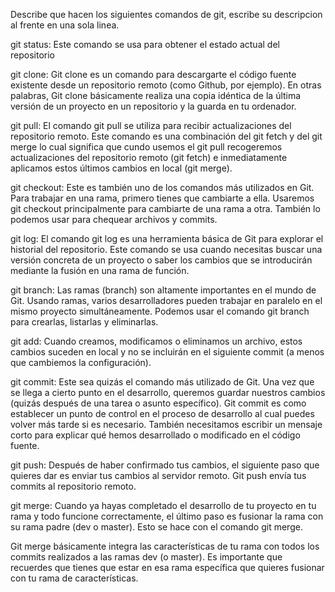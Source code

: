 Describe que hacen los siguientes comandos de git, escribe su descripcion al frente en una sola linea.

git status: Este comando se usa para obtener el estado actual del repositorio

git clone: Git clone es un comando para descargarte el código fuente existente desde un repositorio remoto (como Github, por ejemplo). En otras palabras, Git clone básicamente realiza una copia idéntica de la última versión de un proyecto en un repositorio y la guarda en tu ordenador.

git pull: El comando git pull se utiliza para recibir actualizaciones del repositorio remoto. Este comando es una combinación del git fetch y del git merge lo cual significa que cundo usemos el git pull recogeremos actualizaciones del repositorio remoto (git fetch) e inmediatamente aplicamos estos últimos cambios en local (git merge).

git checkout: Este es también uno de los comandos más utilizados en Git. Para trabajar en una rama, primero tienes que cambiarte a ella. Usaremos git checkout principalmente para cambiarte de una rama a otra. También lo podemos usar para chequear archivos y commits.

git log: El comando git log es una herramienta básica de Git para explorar el historial del repositorio. Este comando se usa cuando necesitas buscar una versión concreta de un proyecto o saber los cambios que se introducirán mediante la fusión en una rama de función.

git branch: Las ramas (branch) son altamente importantes en el mundo de Git. Usando ramas, varios desarrolladores pueden trabajar en paralelo en el mismo proyecto simultáneamente. Podemos usar el comando git branch para crearlas, listarlas y eliminarlas.

git add: Cuando creamos, modificamos o eliminamos un archivo, estos cambios suceden en local y no se incluirán en el siguiente commit (a menos que cambiemos la configuración).

git commit: Este sea quizás el comando más utilizado de Git. Una vez que se llega a cierto punto en el desarrollo, queremos guardar nuestros cambios (quizás después de una tarea o asunto específico).
Git commit es como establecer un punto de control en el proceso de desarrollo al cual puedes volver más tarde si es necesario.
También necesitamos escribir un mensaje corto para explicar qué hemos desarrollado o modificado en el código fuente.

git push: Después de haber confirmado tus cambios, el siguiente paso que quieres dar es enviar tus cambios al servidor remoto. Git push envía tus commits al repositorio remoto.

git merge: Cuando ya hayas completado el desarrollo de tu proyecto en tu rama y todo funcione correctamente, el último paso es fusionar la rama con su rama padre (dev o master). Esto se hace con el comando git merge.

Git merge básicamente integra las características de tu rama con todos los commits realizados a las ramas dev (o master).  Es importante que recuerdes que tienes que estar en esa rama específica que quieres fusionar  con tu rama de características.
